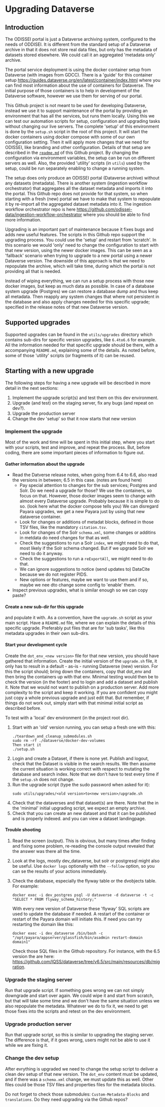 Upgrading Dataverse
===================

Introduction
------------

The ODISSEI portal is just a Dataverse archiving system, configured to the needs of ODDISEI. It is different from the standard setup of a Dataverse archive in that it does not store real data files, but only has the metadata of datasets stored elsewhere. We could call it an aggregated 'metadata only' archive. 

The portal service deployment is using the docker container setup from Dataverse (with images from GDCC). There is a 'guide' for this container setup https://guides.dataverse.org/en/latest/container/index.html where you can find most information about the use of containers for Dataverse. The initial purpose of those containers is to help in development of the Dataverse software, however we use them for serving of our portal. 

This Github project is not meant to be used for developing Dataverse, instead we use it to support maintenance of the portal by providing an environment that has all the services, but runs them locally. Using this we can test our automation scripts for setup, configuration and upgrading tasks without changing our live servers. 
The complete 'setup' of this environment is done by the `setup.sh` script in the root of this project. It will start the docker containers using docker compose with some of our own configuration setting. Then it will apply more changes that we need for ODISSEI, like branding and other configuration. Details of that setup are described in the  [`readme.md`](./readme.md) of this Github project. By changing the configuration via environment variables, the setup can be run on different servers as well. 
Also, the provided 'utility' scripts (in `utils`) used by the setup, could be run separately enabling to change a running system. 

The setup does only produce an ODISSEI portal (Dataverse archive) without any datasets (metadata). There is another system (ingestion workflow orchestrator) that aggregates all the dataset metadata and imports it into the portal. This Github repo does not provide for that system, so when starting with a fresh (new) portal we have to make that system to repopulate it by re-import all the aggregated dataset metadata into it. The ingestion workflow orchestrator repo is here https://github.com/odissei-data/ingestion-workflow-orchestrator where you should be able to find more information. 

Upgrading is an important part of maintenance because it fixes bugs and adds new useful features. The scripts in this Github repo support the upgrading process. 
You could use the 'setup' and restart from 'scratch'. In this scenario we would 'only' need to change the configuration to start with that new version, using the newer docker images. This can be seen as a 'fallback' scenario when trying to upgrade to a new portal using a newer Dataverse version. The downside of this approach is that we need to repopulate the archive, which will take time, during which the portal is not providing all that is needed. 

Instead of wiping everything, we can run a setup process with those new docker images, but keep as much data as possible. 
In case of a database system upgrade (Postgres) we can restore a database dump and thus keep all metadata. Then reapply any system changes that where not persistent in the database and also apply changes needed for this specific upgrade; specified in the release notes of that new Dataverse version. 

## Supported upgrades

Supported upgrades can be found in the `utils/upgrades` directory which contains sub-dirs for specific version upgrades, like `6.4to6.6` for example. All the information needed for that specific upgrade should be there, with a accompanying `README.md`, explaining some of the details. As noted before, some of those 'utility' scripts (or fragments of it) can be reused. 


## Starting with a new upgrade

The following steps for having a new upgrade will be described in more detail in the next sections: 
1. Implement the upgrade script(s) and test them on this dev environment.
2. Upgrade (and test) on the staging server, fix any bugs (and repeat on dev?).
3. Upgrade the production server
4. Change the dev 'setup' so that it now starts that new version


### Implement the upgrade

Most of the work and time will be spent in this initial step, where you start with your scripts, test and improve, and repeat the process. But, before coding, there are some important pieces of information to figure out. 

#### Gather information about the upgrade

- Read the Datverse release notes, when going from 6.4 to 6.6, also read the versions in between; 6.5 in this case.  (notes are found here)
  - Pay special attention to changes for the sub services; Postgres and Solr. Do we need a upgrade for those? We use the containers, so focus on that. However, those docker images seem to change with almost every Dataverse upgrade. Probably because it is simple to do so. 
  (look here what the docker compose tells you)
  We can disregard Payara upgrades, we get a new Payara just by using that new dataverse container. 
  - Look for changes or additions of metadat blocks, defined in those TSV files, like the mandatory `citation.tsv`. 
  - Look for changes of the Solr `schema.xml`, some changes or additins in metdata do need changes for that as well. 
  - Check the suggestions to run a Solr `index`, we might need to do that, most likely if the Solr schema changed. But if we upgrade Solr we need to do it anyway. 
  - Check the suggestions to run a `reExportAll`, we might need to do that. 
  - We can ignore suggestions to notice (send updates to) DataCite because we do not register PIDS. 
  - New options or features, maybe we want to use them and if so, maybe we nee dto change some config to 'enable' them. 
- Inspect previous upgrades, what is similar enough so we can copy paste?

#### Create a new sub-dir for this upgrade
 and populate it with. As a convention, have  the `upgrade.sh` script as your main script. Have a `README.md` file, where we can explain the details of this specific upgrade. Preferably put files that are for 'sub tasks', like this metadata upgrades in their own sub-dirs.  

#### Start your development cycle
 Create the `dot_env_<new version>` file for that new version, you should have gathered that information. Create the initial version of the `upgrade.sh` file, it only has to result in a default - as-is - running Dataverse (new) version. 
 For this the script should; bring down the containers, copy that dot_env and then bring the containers up with that env. 
 Minimal testing would then be to check the version (in the footer) and to login and add a dataset and publish it. Note that we would not want to publish on a production server. 
 Add more complexity to the script and keep it working. If you are confident you might just copy a whole previous upgrade and just edit that. But remember, if things do not work out, simply start with that minimal initial script as described before. 
 
To test with a 'local' dev environment (in the project root dir). 
1. Start with an 'old' version running, you can setup a fresh one with this:
     ```
   ./teardown_and_cleanup_submodules.sh 
   sudo rm -rf ./dataverse/docker-dev-volumes
   Then start it
   ./setup.sh
     ```
2.  Login and create a Dataset, if there is none yet. Publish and logout, check that the Dataset is visible in the search results. We then assume the current situation is working correct with respect to mutating the database and search index. Note that we don't have to test every time if the `setup.sh` does not change. 
3. Run the upgrade script (type the sudo password when asked for it):
   ```
   sudo utils/upgrades/<old version>to<new version>/upgrade.sh
   ```
4. Check that the dataverses and that dataset(s) are there. Note that the in the 'minimal' initial upgrading script, we expect an empty archive.  
5. Check that you can create an new dataset and that it can be published and is properly indexed.  and you can view a dataset landingpage. 

#### Trouble shooting

1. Read the screen (output). This is obvious, but many times after finding and fixing some problem, re-reading the console output revealed that the answer was there all the time.   

2. Look at the logs, mostly dev_dataverse, but solr or postgresql might also be useful. Use `docker logs` optionally with the `--follow` option, so you can se the results of your actions immediately. 

3. Check the database, especially the flyway table or the dvobjects table. 
   For example: 
   ```
   docker exec -i dev_postgres psql -U dataverse -d dataverse -t -c "SELECT * FROM flyway_schema_history;"
   ```
   With every new version of Dataverse these 'flyway' SQL scripts are used to update the database if needed. A restart of the container or restart of the Payara domain will initiate this. 
   If need you can try restarting the domain like this: 
   ```
   docker exec -i dev_dataverse /bin/bash -c "/opt/payara/appserver/glassfish/bin/asadmin restart-domain domain1"
   ```
   Check those SQL files in the Github repository. For instance, with the 6.5 version the are here: https://github.com/IQSS/dataverse/tree/v6.5/src/main/resources/db/migration. 


### Upgrade the staging server

Run that upgrade script. 
If something goes wrong we can not simply downgrade and start over again. We could wipe it and start from scratch, but that will take some time and we don't have the same situation unless we also repopulate the metadata. 
Whatever we do to fix it, we need to get those fixes into the scripts and retest on the dev environment. 


### Upgrade production server

Run that upgrade script, so this is similar to upgrading the staging server. The difference is that, if it goes wrong, users might not be able to use it while we are fixing it.  

### Change the dev setup

After evrything is upgraded we need to change the setup script to deliver a clean dev setup of that new version. The `dot_env` content must be updated, and if there was a `schema.xml` change, we must update this as well. Other files could be those TSV files and properties files for the metadata blocks. 

Do not forget to check those submodules: `Custom-Metadata-Blocks` and `translations`. Do they need upgrading via the Github repos?
